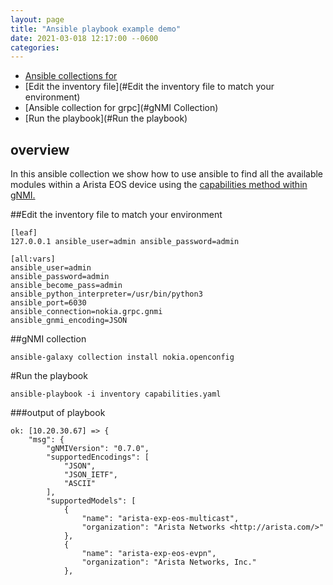 ```yaml
---
layout: page
title: "Ansible playbook example demo"
date: 2021-03-018 12:17:00 --0600
categories:
---
```


- [Ansible collections for](#overview)
- [Edit the inventory file](#Edit the inventory file to match your environment)
- [Ansible collection for grpc](#gNMI Collection)
- [Run the playbook](#Run the playbook)


## overview

In this ansible collection we show how to use ansible to find all the available modules within a Arista EOS device using the [capabilities method within gNMI.](https://github.com/openconfig/reference/blob/master/rpc/gnmi/gnmi-specification.md#32-capability-discovery)

##Edit the inventory file to match your environment 

```text
[leaf]
127.0.0.1 ansible_user=admin ansible_password=admin

[all:vars]
ansible_user=admin
ansible_password=admin
ansible_become_pass=admin
ansible_python_interpreter=/usr/bin/python3
ansible_port=6030
ansible_connection=nokia.grpc.gnmi
ansible_gnmi_encoding=JSON
```


##gNMI collection

```text
ansible-galaxy collection install nokia.openconfig
```

#Run the playbook

```text
ansible-playbook -i inventory capabilities.yaml
```

###output of playbook

```text
ok: [10.20.30.67] => {
    "msg": {
        "gNMIVersion": "0.7.0",
        "supportedEncodings": [
            "JSON",
            "JSON_IETF",
            "ASCII"
        ],
        "supportedModels": [
            {
                "name": "arista-exp-eos-multicast",
                "organization": "Arista Networks <http://arista.com/>"
            },
            {
                "name": "arista-exp-eos-evpn",
                "organization": "Arista Networks, Inc."
            },
```